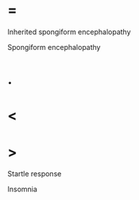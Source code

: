 # =

Inherited spongiform encephalopathy

Spongiform encephalopathy

# .

# <

# >

Startle response

Insomnia
